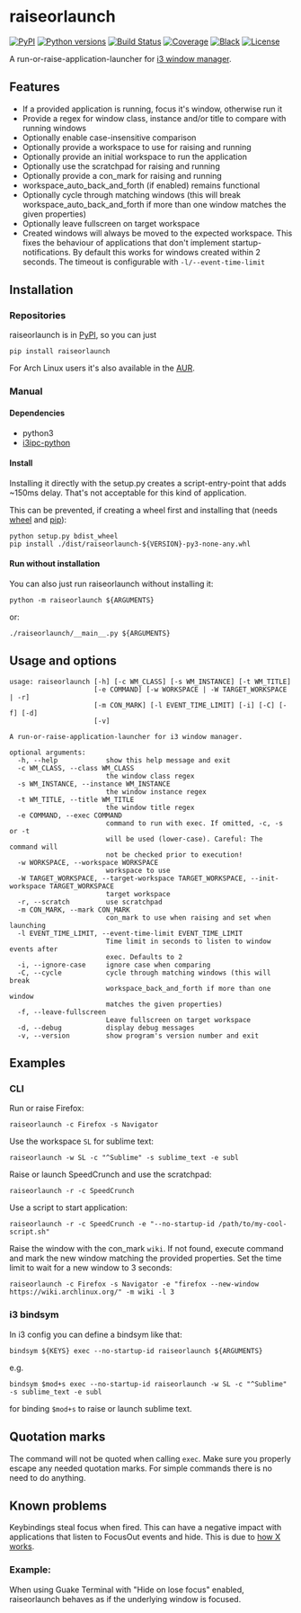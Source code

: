 # raiseorlaunch

[![PyPI](https://img.shields.io/pypi/v/raiseorlaunch.svg)](https://pypi.org/project/raiseorlaunch/)
[![Python versions](https://img.shields.io/pypi/pyversions/raiseorlaunch.svg)](https://pypi.org/project/raiseorlaunch/)
[![Build Status](https://travis-ci.com/open-dynaMIX/raiseorlaunch.svg?branch=master)](https://travis-ci.com/open-dynaMIX/raiseorlaunch)
[![Coverage](https://img.shields.io/badge/coverage-100%25-brightgreen.svg)](https://github.com/open-dynaMIX/raiseorlaunch/blob/master/.coveragerc#L9)
[![Black](https://img.shields.io/badge/code%20style-black-000000.svg)](https://github.com/open-dynaMIX/raiseorlaunch)
[![License](https://img.shields.io/github/license/open-dynaMIX/raiseorlaunch.svg)](https://opensource.org/licenses/MIT)

A run-or-raise-application-launcher for [i3 window manager](https://i3wm.org/).

## Features

 - If a provided application is running, focus it's window, otherwise
   run it
 - Provide a regex for window class, instance and/or title to compare
   with running windows
 - Optionally enable case-insensitive comparison
 - Optionally provide a workspace to use for raising and running
 - Optionally provide an initial workspace to run the application
 - Optionally use the scratchpad for raising and running
 - Optionally provide a con_mark for raising and running
 - workspace_auto_back_and_forth (if enabled) remains functional
 - Optionally cycle through matching windows (this will break
   workspace_auto_back_and_forth if more than one window matches
   the given properties)
 - Optionally leave fullscreen on target workspace
 - Created windows will always be moved to the expected workspace. This
   fixes the behaviour of applications that don't implement
   startup-notifications. By default this works for windows created
   within 2 seconds. The timeout is configurable with
   `-l/--event-time-limit`

## Installation

### Repositories

raiseorlaunch is in [PyPI](https://pypi.org/project/raiseorlaunch/),
so you can just

    pip install raiseorlaunch

For Arch Linux users it's also available in the
[AUR](https://aur.archlinux.org/packages/raiseorlaunch/).

### Manual

#### Dependencies

-   python3
-   [i3ipc-python](https://github.com/acrisci/i3ipc-python)

#### Install

Installing it directly with the setup.py creates a script-entry-point
that adds ~150ms delay. That's not acceptable for this kind of
application.

This can be prevented, if creating a wheel first and installing that
(needs [wheel](https://pypi.org/project/wheel) and
[pip](https://pypi.org/project/pip)):

``` shell
python setup.py bdist_wheel
pip install ./dist/raiseorlaunch-${VERSION}-py3-none-any.whl
```

#### Run without installation

You can also just run raiseorlaunch without installing it:

``` shell
python -m raiseorlaunch ${ARGUMENTS}
```

or:

``` shell
./raiseorlaunch/__main__.py ${ARGUMENTS}
```

## Usage and options

```
usage: raiseorlaunch [-h] [-c WM_CLASS] [-s WM_INSTANCE] [-t WM_TITLE]
                     [-e COMMAND] [-w WORKSPACE | -W TARGET_WORKSPACE | -r]
                     [-m CON_MARK] [-l EVENT_TIME_LIMIT] [-i] [-C] [-f] [-d]
                     [-v]

A run-or-raise-application-launcher for i3 window manager.

optional arguments:
  -h, --help            show this help message and exit
  -c WM_CLASS, --class WM_CLASS
                        the window class regex
  -s WM_INSTANCE, --instance WM_INSTANCE
                        the window instance regex
  -t WM_TITLE, --title WM_TITLE
                        the window title regex
  -e COMMAND, --exec COMMAND
                        command to run with exec. If omitted, -c, -s or -t
                        will be used (lower-case). Careful: The command will
                        not be checked prior to execution!
  -w WORKSPACE, --workspace WORKSPACE
                        workspace to use
  -W TARGET_WORKSPACE, --target-workspace TARGET_WORKSPACE, --init-workspace TARGET_WORKSPACE
                        target workspace
  -r, --scratch         use scratchpad
  -m CON_MARK, --mark CON_MARK
                        con_mark to use when raising and set when launching
  -l EVENT_TIME_LIMIT, --event-time-limit EVENT_TIME_LIMIT
                        Time limit in seconds to listen to window events after
                        exec. Defaults to 2
  -i, --ignore-case     ignore case when comparing
  -C, --cycle           cycle through matching windows (this will break
                        workspace_back_and_forth if more than one window
                        matches the given properties)
  -f, --leave-fullscreen
                        Leave fullscreen on target workspace
  -d, --debug           display debug messages
  -v, --version         show program's version number and exit

```

## Examples

### CLI

Run or raise Firefox:

``` shell
raiseorlaunch -c Firefox -s Navigator
```

Use the workspace `SL` for sublime text:

``` shell
raiseorlaunch -w SL -c "^Sublime" -s sublime_text -e subl
```

Raise or launch SpeedCrunch and use the scratchpad:

``` shell
raiseorlaunch -r -c SpeedCrunch
```

Use a script to start application:

``` shell
raiseorlaunch -r -c SpeedCrunch -e "--no-startup-id /path/to/my-cool-script.sh"
```

Raise the window with the con_mark `wiki`. If not found,
execute command and mark the new window matching the provided
properties. Set the time limit to wait for a new window to 3 seconds:

``` shell
raiseorlaunch -c Firefox -s Navigator -e "firefox --new-window https://wiki.archlinux.org/" -m wiki -l 3
```

### i3 bindsym

In i3 config you can define a bindsym like that:

```
bindsym ${KEYS} exec --no-startup-id raiseorlaunch ${ARGUMENTS}
```

e.g.

```
bindsym $mod+s exec --no-startup-id raiseorlaunch -w SL -c "^Sublime" -s sublime_text -e subl
```

for binding `$mod+s` to raise or launch sublime text.

## Quotation marks

The command will not be quoted when calling `exec`. Make
sure you properly escape any needed quotation marks. For simple commands
there is no need to do anything.

## Known problems

Keybindings steal focus when fired. This can have a negative impact with
applications that listen to FocusOut events and hide. This is due to
[how X works](https://github.com/i3/i3/issues/2843#issuecomment-316173601).

### Example:

When using Guake Terminal with "Hide on lose focus" enabled,
raiseorlaunch behaves as if the underlying window is focused.
